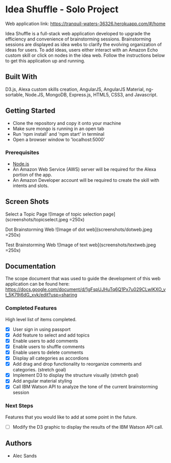 # Idea Shuffle - Solo Project

Web application link: https://tranquil-waters-36326.herokuapp.com/#/home

Idea Shuffle is a full-stack web application developed to upgrade the efficiency and convenience of brainstorming sessions.  Brainstorming sessions are displayed as idea webs to clarify the evolving organization of ideas for users.  To add ideas, users either interact with an Amazon Echo custom skill or click on nodes in the idea web.  Follow the instructions below to get this application up and running.

## Built With

D3.js, Alexa custom skills creation, AngularJS, AngularJS Material, ng-sortable, Node.JS, MongoDB, Express.js, HTML5, CSS3, and Javascript.

## Getting Started

- Clone the repository and copy it onto your machine
- Make sure mongo is running in an open tab
- Run 'npm install' and 'npm start' in terminal
- Open a browser window to 'localhost:5000'

### Prerequisites

- [Node.js](https://nodejs.org/en/)
- An Amazon Web Service (AWS) server will be required for the Alexa portion of the app.
- An Amazon Developer account will be required to create the skill with intents and slots.


## Screen Shots

Select a Topic Page
![Image of topic selection page](screenshots/topicselect.jpeg =250x)

Dot Brainstorming Web
![Image of dot web](screenshots/dotweb.jpeg =250x)

Test Brainstorming Web
![Image of text web](screenshots/textweb.jpeg =250x)

## Documentation

The scope document that was used to guide the development of this web application can be found here: https://docs.google.com/document/d/1gFspUJHuTq6Q1Px7u029CLwlKXO_vt_5K79j6dG_xvk/edit?usp=sharing

### Completed Features

High level list of items completed.

- [x] User sign in using passport
- [x] Add feature to select and add topics
- [x] Enable users to add comments
- [x] Enable users to shuffle comments
- [x] Enable users to delete comments
- [x] Display all categories as accordions
- [x] Add drag and drop functionality to reorganize comments and categories. (stretch goal)
- [x] Implement D3 to display the structure visually (stretch goal)
- [x] Add angular material styling
- [x] Call IBM Watson API to analyze the tone of the current brainstorming session

### Next Steps

Features that you would like to add at some point in the future.

- [ ] Modify the D3 graphic to display the results of the IBM Watson API call.

<!-- ## Deployment

Add additional notes about how to deploy this on a live system -->

## Authors

* Alec Sands
